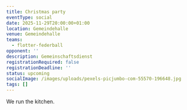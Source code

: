 ```yaml
---
title: Christmas party
eventType: social
date: 2025-11-29T20:00:00+01:00
location: Gemeindehalle
venue: Gemeindehalle
teams:
  - flotter-federball
opponent: ''
description: Gemeinschaftsdienst
registrationRequired: false
registrationDeadline: ''
status: upcoming
socialImage: /images/uploads/pexels-picjumbo-com-55570-196648.jpg
tags: []
---
```

We run the kitchen.
